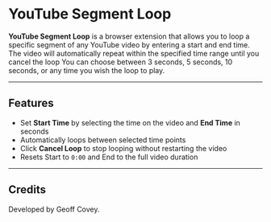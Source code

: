 # YouTube Segment Loop

**YouTube Segment Loop** is a browser extension that allows you to loop a specific segment of any YouTube video by entering a start and end time. The video will automatically repeat within the specified time range until you cancel the loop You can choose between 3 seconds, 5 seconds, 10 seconds, or any time you wish the loop to play.

---

## Features

- Set **Start Time** by selecting the time on the video and **End Time** in seconds
- Automatically loops between selected time points
- Click **Cancel Loop** to stop looping without restarting the video
- Resets Start to `0:00` and End to the full video duration

---

## Credits

Developed by Geoff Covey.

